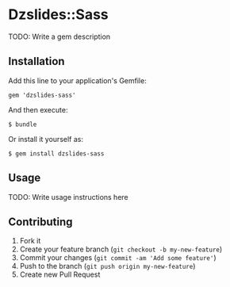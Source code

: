 # Dzslides::Sass

TODO: Write a gem description

## Installation

Add this line to your application's Gemfile:

    gem 'dzslides-sass'

And then execute:

    $ bundle

Or install it yourself as:

    $ gem install dzslides-sass

## Usage

TODO: Write usage instructions here

## Contributing

1. Fork it
2. Create your feature branch (`git checkout -b my-new-feature`)
3. Commit your changes (`git commit -am 'Add some feature'`)
4. Push to the branch (`git push origin my-new-feature`)
5. Create new Pull Request

